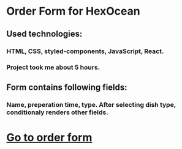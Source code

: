 # Order Form for HexOcean 

## Used technologies:
### HTML, CSS, styled-components, JavaScript, React.

### Project took me about 5 hours. 

## Form contains following fields: 
### Name, preperation time, type. After selecting dish type, conditionaly renders other fields.

# [Go to order form](https://jozef-wolf.github.io/order-form/)
